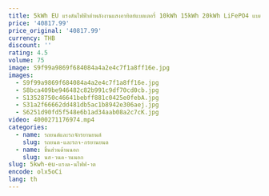 ```yaml
---
title: 5kWh EU แรงดันไฟฟ้าต่ําพลังงานแสงอาทิตย์แบตเตอรี่ 10kWh 15kWh 20kWh LiFePO4 แบตเตอรี่ Hybrid Off-Grid พลังงานแสงอาทิตย์ Systemcustomcustomcustom
price: '40817.99'
price_original: '40817.99'
currency: THB
discount: ''
rating: 4.5
volume: 75
image: S9f99a9869f684084a4a2e4c7f1a8ff16e.jpg
images:
  - S9f99a9869f684084a4a2e4c7f1a8ff16e.jpg
  - S8bca409be946482c82b991c9df70cd0cb.jpg
  - S13528750c46641bebff881c0425e0febA.jpg
  - S31a2f66662dd481db5ac1b8942e306aej.jpg
  - S6251d90fd5f548e6b1ad34aab08a2c7cK.jpg
video: 4000271176974.mp4
categories:
  - name: รถยนต์และรถจักรยานยนต์
    slug: รถยนต-และรถจ-กรยานยนต
  - name: ชิ้นส่วนด้านนอก
    slug: นส-วนด-านนอก
slug: 5kwh-eu-แรงด-นไฟฟ-าต
encode: olx5oCi
lang: th
---
```

  